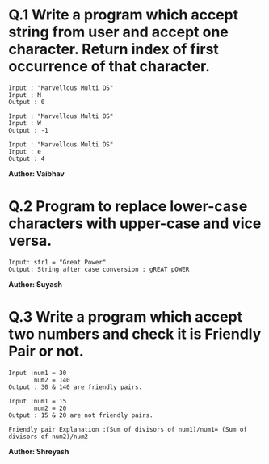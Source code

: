 # Q.1 Write a program which accept string from user and accept one character. Return index of first occurrence of that character.
```
Input : "Marvellous Multi OS"
Input : M
Output : 0

Input : "Marvellous Multi OS"
Input : W
Output : -1

Input : "Marvellous Multi OS"
Input : e
Output : 4
```
**Author: Vaibhav**

# Q.2 Program to replace lower-case characters with upper-case and vice versa.
~~~
Input: str1 = "Great Power"  
Output: String after case conversion : gREAT pOWER
~~~
**Author: Suyash**

# Q.3 Write a program which accept two numbers and check it is Friendly Pair or not.
```
Input :num1 = 30
       num2 = 140
Output : 30 & 140 are friendly pairs.

Input :num1 = 15
       num2 = 20
Output : 15 & 20 are not friendly pairs.

Friendly pair Explanation :(Sum of divisors of num1)/num1= (Sum of divisors of num2)/num2

```
**Author: Shreyash**
